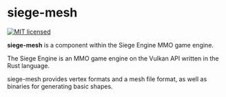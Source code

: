 # siege-mesh

[![MIT licensed](https://img.shields.io/badge/license-MIT-blue.svg)](./LICENSE)

**siege-mesh** is a component within the Siege Engine MMO game engine.

The Siege Engine is an MMO game engine on the Vulkan API written in the Rust language.

siege-mesh provides vertex formats and a mesh file format, as well as binaries
for generating basic shapes.
